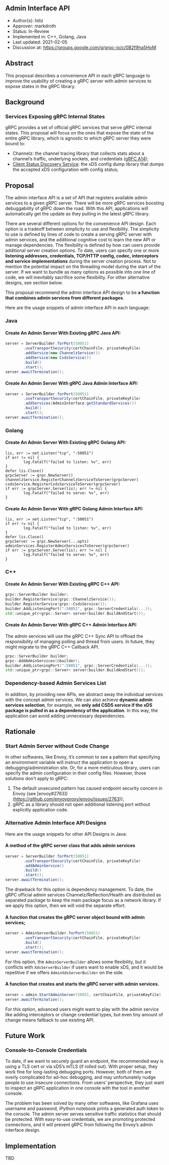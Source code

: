 Admin Interface API
----
* Author(s): lidiz
* Approver: markdroth
* Status: In-Review
* Implemented in: C++, Golang, Java
* Last updated: 2021-02-05
* Discussion at: https://groups.google.com/g/grpc-io/c/0B2f9ha5HoM

## Abstract

This proposal describes a convenience API in each gRPC language to improve the usability of creating a gRPC server with admin services to expose states in the gRPC library.


## Background

### Services Exposing gRPC Internal States

gRPC provides a set of official gRPC services that serve gRPC internal states. This proposal will focus on the ones that expose the state of the entire gRPC library, which is agnostic to which gRPC server they were bound to:

* Channelz: the channel tracing library that collects stats about a channel’s traffic, underlying sockets, and credentials ([gRFC A14](https://github.com/grpc/proposal/blob/master/A14-channelz.md));
* [Client Status Discovery Service](https://github.com/envoyproxy/envoy/blob/main/api/envoy/service/status/v3/csds.proto): the xDS config dump library that dumps the accepted xDS configuration with config status;


## Proposal

The admin interface API is a set of API that registers available admin services to a given gRPC server. There will be more gRPC services boosting debuggability of gRPC down the road. With this API, applications will automatically get the update as they pulling in the latest gRPC library.

There are several different options for the convenience API design. Each option is a tradeoff between simplicity to use and flexibility. The simplicity to use is defined by lines of code to create a serving gRPC server with admin services, and the additional cognitive cost to learn the new API or manage dependencies. The flexibility is defined by how can users provide additional server creation options. To date, users can specify one or more **listening addresses, credentials, TCP/HTTP config, codec, interceptors and service implementations** during the server creation process. Not to mention the potential  impact on the threading model during the start of the server. If we want to bundle as many options as possible into one line of code, we will inevitably sacrifice some flexibility. For other alternative designs, see section below.

This proposal recommend the admin interface API design to be **a function that combines admin services from different packages**.

Here are the usage snippets of admin interface API in each language:


### Java

#### Create An Admin Server With Existing gRPC Java API:

```java
server = ServerBuilder.forPort(50051)
        .useTransportSecurity(certChainFile, privateKeyFile)
        .addService(new ChannelzService())
        .addService(new CsdsService())
        .build()
        .start();
server.awaitTermination();
```


#### Create An Admin Server With gRPC Java Admin Interface API:

```java
server = ServerBuilder.forPort(50051)
        .useTransportSecurity(certChainFile, privateKeyFile)
        .addServices(AdminInterface.getStandardServices())
        .build()
        .start();
server.awaitTermination();
```


### Golang

#### Create An Admin Server With Existing gRPC Golang API:

```golang
lis, err := net.Listen("tcp", ":50051")
if err != nil {
        log.Fatalf("failed to listen: %v", err)
}
defer lis.Close()
grpcServer := grpc.NewServer()
channelzService.RegisterChannelzServiceToServer(grpcServer)
csdsService.RegisterCsdsServiceToServer(grpcServer)
if err := grpcServer.Serve(lis); err != nil {
        log.Fatalf("failed to serve: %v", err)
}
```


#### Create An Admin Server With gRPC Golang Admin Interface API:

```golang
lis, err := net.Listen("tcp", ":50051")
if err != nil {
        log.Fatalf("failed to listen: %v", err)
}
defer lis.Close()
grpcServer := grpc.NewServer(...opts)
adminServices.RegisterAdminServicesToServer(grpcServer)
if err := grpcServer.Serve(lis); err != nil {
        log.Fatalf("failed to serve: %v", err)
}

```


### C++

#### Create An Admin Server With Existing gRPC C++ API:

```cpp
grpc::ServerBuilder builder;
builder.RegisterService(grpc::ChannelzService());
builder.RegisterService(grpc::CsdsService());
builder.AddListeningPort(":50051", grpc::ServerCredentials(...));
std::unique_ptr<grpc::Server> server(builder.BuildAndStart());
```


#### Create An Admin Server With gRPC C++ Admin Interface API:

The admin services will use the gRPC C++ Sync API to offload the responsibility of managing polling and thread from users. In future, they might migrate to the gRPC C++ Callback API.

```cpp
grpc::ServerBuilder builder;
grpc::AddAdminServices(&builder);
builder.AddListeningPort(":50051", grpc::ServerCredentials(...));
std::unique_ptr<grpc::Server> server(builder.BuildAndStart());
```

### Dependency-based Admin Services List

In addition, by providing new APIs, we abstract away the individual services with the concept admin services. We can also achieve **dynamic admin services selection**, for example, we **only add CSDS service if the xDS package is pulled in as a dependency of the application**. In this way, the application can avoid adding unnecessary dependencies.


## Rationale

### Start Admin Server without Code Change

In other softwares, like Envoy, it’s common to see a pattern that specifying an environment variable will instruct the application to open a debugging/administration site. Or, for a more meticulous library, users can specify the admin configuration in their config files. However, those solutions don't apply to gRPC:

1. The default unsecured pattern has caused endpoint security concern in Envoy (see [envoy#2763])(https://github.com/envoyproxy/envoy/issues/2763));
2. gRPC as a library should not open additional listening port without explicitly application code.


### Alternative Admin Interface API Designs

Here are the usage snippets for other API Designs in Java:

#### A method of the gRPC server class that adds admin services
```java
server = ServerBuilder.forPort(50051)
        .useTransportSecurity(certChainFile, privateKeyFile)
        .addAdminService()
        .build()
        .start();
server.awaitTermination();
```

The drawback for this option is dependency management. To date, the gRPC official admin services Channelz/Reflection/Health are distributed as separated package to keep the main package focus as a network library. If we apply this option, then we will void the separate effort.


#### A function that creates the gRPC server object bound with admin services;
```java
server = AdminServerBuilder.forPort(50051)
        .useTransportSecurity(certChainFile, privateKeyFile)
        .build()
        .start();
server.awaitTermination();
```

For this option, the `AdminServerBuilder` allows some flexibility, but it conflicts with `XdsServerBuilder` if users want to enable xDS, and it would be repetitive if we offers `AdminXdsServerBuilder` on the side.


#### A function that creates and starts the gRPC server with admin services.
```java
server = admin.StartAdminServer(50051, certChainFile, privateKeyFile)
server.awaitTermination();
```

For this option, advanced users might want to play with the admin service like adding interceptors or change credential types, but even tiny amount of change means fallback to use existing API.


## Future Work

### Console-to-Console Credentials

To date, if we want to securely guard an endpoint, the recommended way is using a TLS cert or via xDS’s mTLS (if rolled out). With proper setup, they work fine for long-lasting debugging ports. However, both of them are overly complicated for ad-hoc debugging, and may unfortunately nudge people to use insecure connections. From users’ perspective, they just want to inspect an gRPC application in one console with the tool in another console.

The problem has been solved by many other softwares, like Grafana uses username and password, iPython notebook prints a generated auth token to the console. The admin server serves sensitive traffic statistics that should be protected. With easy-to-use credentials, we are promoting protected connections, and it will prevent gRPC from following the Envoy’s admin interface design.


## Implementation

TBD
